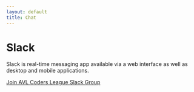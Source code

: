 ```yaml
---
layout: default
title: Chat
---
```


# Slack

Slack is real-time messaging app available via a web interface as well as desktop and mobile applications.

[Join AVL Coders League Slack Group](https://join.slack.com/t/avlcoders/shared_invite/zt-o0u8zvc6-KHoRlP5gAVV1QKWj6bxUNw)

